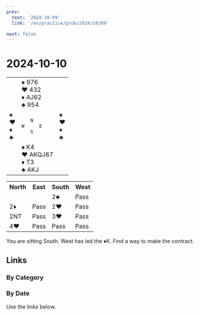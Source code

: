```yaml
---
prev:
  text: '2024-10-09'
  link: '/en/practice/prob/2024/10/09'

next: false
---
```


# 2024-10-10

<table class="deal">
	<tr>
		<td></td>
		<td>♠ 976<br>♥ 432<br>♦ AJ62<br>♣ 954</td>
		<td></td>
	</tr>
	<tr>
		<td>♠ <br>♥ <br>♦ <br>♣ </td>
		<td><pre>   N<br>W     E<br>   S</pre></td>
		<td>♠ <br>♥ <br>♦ <br>♣ </td>
	</tr>
	<tr>
		<td></td>
		<td>♠ K4<br>♥ AKQJ87<br>♦ T3<br>♣ AKJ</td>
		<td></td>
	</tr>
</table>

<table class="auction">
	<tr>
		<th>North</th>
		<th>East</th>
		<th>South</th>
		<th>West</th>
	</tr>
	<tr>
		<td></td>
		<td></td>
		<td>2♣</td>
		<td>Pass</td>
	</tr>
	<tr>
		<td>2♦</td>
		<td>Pass</td>
		<td>2♥</td>
		<td>Pass</td>
	</tr>
	<tr>
		<td>2NT</td>
		<td>Pass</td>
		<td>3♥</td>
		<td>Pass</td>
	</tr>
	<tr>
		<td>4♥</td>
		<td>Pass</td>
		<td>Pass</td>
		<td>Pass</td>
	</tr>
</table>

You are sitting South. West has led the ♦K. Find a way to make the contract.

## Links

[<Badge type="tip" text="Check Solution"/>](/en/learning/prob/2024/10/10)

### By Category

[<Badge type="tip" text="<--"/>](/en/practice/prob/2024/10/07)
[<Badge type="tip" text="Calendar"/>](/en/practice/calendar/2024/10)
[<Badge type="info" text="-->"/>](/en/practice/prob/2024/10/10#links)

### By Date

Use the links below.